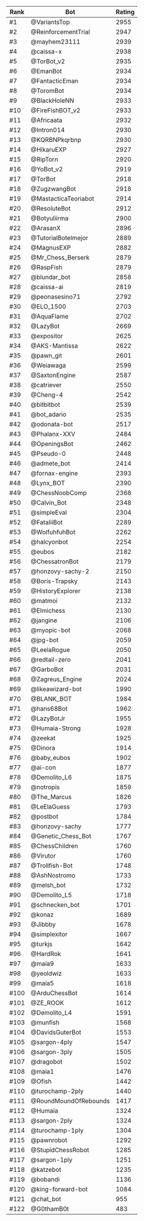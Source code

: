 Rank|Bot|Rating
---|---|---
#1|@VariantsTop|2955
#2|@ReinforcementTrial|2947
#3|@mayhem23111|2939
#4|@caissa-x|2938
#5|@TorBot_v2|2935
#6|@EmanBot|2934
#7|@FantacticEman|2934
#8|@ToromBot|2934
#9|@BlackHoleNN|2933
#10|@FireFishBOT_v2|2933
#11|@Africaata|2932
#12|@Intron014|2930
#13|@KQRBNPkqrbnp|2930
#14|@HikaruEXP|2927
#15|@RipTorn|2920
#16|@YoBot_v2|2919
#17|@TorBot|2918
#18|@ZugzwangBot|2918
#19|@MastacticaTeoriabot|2914
#20|@ResoluteBot|2912
#21|@Botyuliirma|2900
#22|@ArasanX|2896
#23|@TutorialBotelmejor|2889
#24|@MagnusEXP|2882
#25|@Mr_Chess_Berserk|2879
#26|@RaspFish|2879
#27|@blundar_bot|2858
#28|@caissa-ai|2819
#29|@peonasesino71|2792
#30|@ELO_1500|2703
#31|@AquaFlame|2702
#32|@LazyBot|2669
#33|@expositor|2625
#34|@AKS-Mantissa|2622
#35|@pawn_git|2601
#36|@Weiawaga|2599
#37|@SaxtonEngine|2587
#38|@catriever|2550
#39|@Cheng-4|2542
#40|@bitbitbot|2539
#41|@bot_adario|2535
#42|@odonata-bot|2517
#43|@Phalanx-XXV|2484
#44|@OpeningsBot|2462
#45|@Pseudo-0|2448
#46|@admete_bot|2414
#47|@fornax-engine|2393
#48|@Lynx_BOT|2390
#49|@ChessNoobComp|2368
#50|@Calvin_Bot|2348
#51|@simpleEval|2304
#52|@FataliiBot|2289
#53|@WolfuhfuhBot|2262
#54|@halcyonbot|2254
#55|@eubos|2182
#56|@ChessatronBot|2179
#57|@honzovy-sachy-2|2150
#58|@Boris-Trapsky|2143
#59|@HistoryExplorer|2138
#60|@matmoi|2132
#61|@Elmichess|2130
#62|@jangine|2106
#63|@myopic-bot|2068
#64|@jpg-bot|2059
#65|@LeelaRogue|2050
#66|@redtail-zero|2041
#67|@GarboBot|2031
#68|@Zagreus_Engine|2024
#69|@likeawizard-bot|1990
#70|@BLANK_BOT|1984
#71|@hans68Bot|1962
#72|@LazyBotJr|1955
#73|@Humaia-Strong|1928
#74|@zeekat|1925
#75|@Dinora|1914
#76|@baby_eubos|1902
#77|@ai-con|1877
#78|@Demolito_L6|1875
#79|@notropis|1859
#80|@The_Marcus|1826
#81|@LeElaGuess|1793
#82|@postbot|1784
#83|@honzovy-sachy|1777
#84|@Genetic_Chess_Bot|1767
#85|@ChessChildren|1760
#86|@Virutor|1760
#87|@Trollfish-Bot|1748
#88|@AshNostromo|1733
#89|@melsh_bot|1732
#90|@Demolito_L5|1718
#91|@schnecken_bot|1701
#92|@konaz|1689
#93|@Jibbby|1678
#94|@simplexitor|1667
#95|@turkjs|1642
#96|@HardRok|1641
#97|@maia9|1633
#98|@yeoldwiz|1633
#99|@maia5|1618
#100|@ArduChessBot|1614
#101|@ZE_ROOK|1612
#102|@Demolito_L4|1591
#103|@munfish|1568
#104|@DavidsGuterBot|1553
#105|@sargon-4ply|1547
#106|@sargon-3ply|1505
#107|@dragobot|1502
#108|@maia1|1476
#109|@Ofish|1442
#110|@turochamp-2ply|1440
#111|@RoundMoundOfRebounds|1417
#112|@Humaia|1324
#113|@sargon-2ply|1324
#114|@turochamp-1ply|1304
#115|@pawnrobot|1292
#116|@StupidChessRobot|1285
#117|@sargon-1ply|1251
#118|@katzebot|1235
#119|@bobandi|1136
#120|@king-forward-bot|1084
#121|@chat_bot|955
#122|@G0thamB0t|483
